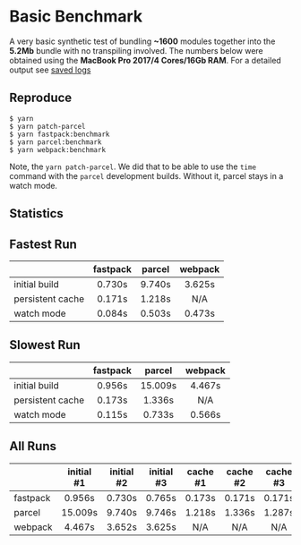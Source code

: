 # Basic Benchmark

A very basic synthetic test of bundling **~1600** modules together into the
**5.2Mb** bundle with no transpiling involved. The numbers below were obtained
using the **MacBook Pro 2017/4 Cores/16Gb RAM**.  For a detailed output see
[saved logs](./logs)

## Reproduce
```
$ yarn
$ yarn patch-parcel
$ yarn fastpack:benchmark
$ yarn parcel:benchmark
$ yarn webpack:benchmark
```
Note, the `yarn patch-parcel`. We did that to be able to use the `time` command
with the `parcel` development builds. Without it, parcel stays in a watch mode.

## Statistics

## Fastest Run
|   | fastpack| parcel| webpack
|----|:--:|:--:|:--:
| initial build| 0.730s| 9.740s| 3.625s
| persistent cache| 0.171s| 1.218s| N/A
| watch mode| 0.084s| 0.503s| 0.473s


## Slowest Run
|   | fastpack| parcel| webpack
|----|:--:|:--:|:--:
| initial build| 0.956s| 15.009s| 4.467s
| persistent cache| 0.173s| 1.336s| N/A
| watch mode| 0.115s| 0.733s| 0.566s


## All Runs
|   | initial #1| initial #2| initial #3| cache #1| cache #2| cache #3| watch #1| watch #2| watch #3| watch #4| watch #5| watch #6
|----|:--:|:--:|:--:|:--:|:--:|:--:|:--:|:--:|:--:|:--:|:--:|:--:
| fastpack| 0.956s| 0.730s| 0.765s| 0.173s| 0.171s| 0.171s| 0.084s| 0.104s| 0.112s| 0.112s| 0.115s| 0.102s
| parcel| 15.009s| 9.740s| 9.746s| 1.218s| 1.336s| 1.287s| 0.733s| 0.582s| 0.583s| 0.547s| 0.614s| 0.503s
| webpack| 4.467s| 3.652s| 3.625s| N/A| N/A| N/A| 0.554s| 0.5s| 0.494s| 0.551s| 0.566s| 0.473s
